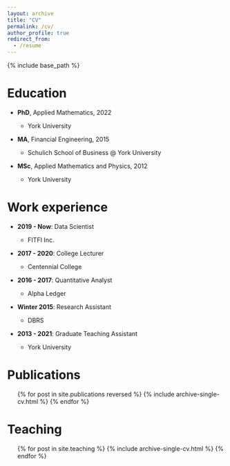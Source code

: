```yaml
---
layout: archive
title: "CV"
permalink: /cv/
author_profile: true
redirect_from:
  - /resume
---
```


{% include base_path %}

Education
======
* **PhD**, Applied Mathematics, 2022
  * York University

* **MA**, Financial Engineering, 2015
  * Schulich School of Business @ York University

* **MSc**, Applied Mathematics and Physics, 2012
  * York University


Work experience
======
* **2019 - Now**: Data Scientist
  * FITFI Inc.

* **2017 - 2020**: College Lecturer
  * Centennial College

* **2016 - 2017**: Quantitative Analyst
  * Alpha Ledger

* **Winter 2015**: Research Assistant
  * DBRS

* **2013 - 2021**: Graduate Teaching Assistant
  * York University
  
<!-- Skills
======
* Skill 1
* Skill 2
  * Sub-skill 2.1
  * Sub-skill 2.2
  * Sub-skill 2.3
* Skill 3 -->

Publications
======
  <ul>{% for post in site.publications reversed %}
    {% include archive-single-cv.html %}
  {% endfor %}</ul>
  
<!-- Talks
======
  <ul>{% for post in site.talks %}
    {% include archive-single-talk-cv.html %}
  {% endfor %}</ul> -->
  
Teaching
======
  <ul>{% for post in site.teaching %}
    {% include archive-single-cv.html %}
  {% endfor %}</ul>
  
<!-- Service and leadership
======
* Currently signed in to 43 different slack teams -->
